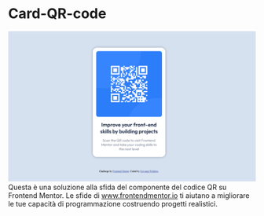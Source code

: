 # Card-QR-code
![](./design/Screenshot.png)
Questa è una soluzione alla sfida del componente del codice QR su Frontend Mentor. Le sfide di www.frontendmentor.io ti aiutano a migliorare le tue capacità di programmazione costruendo progetti realistici.
